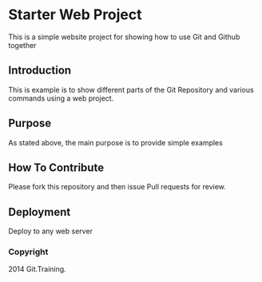 # Starter Web Project

This is a simple website project for showing how to use Git and Github together

## Introduction

This is example is to show different parts of the Git Repository and various commands
using a web project.

## Purpose

As stated above, the main purpose is to provide simple
examples 

## How To Contribute

Please fork this repository and then issue Pull requests for
review.

## Deployment
Deploy to any web server

### Copyright

2014 Git.Training.